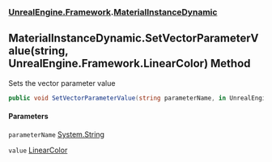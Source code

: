 ### [UnrealEngine.Framework](./UnrealEngine-Framework.md 'UnrealEngine.Framework').[MaterialInstanceDynamic](./UnrealEngine-Framework-MaterialInstanceDynamic.md 'UnrealEngine.Framework.MaterialInstanceDynamic')
## MaterialInstanceDynamic.SetVectorParameterValue(string, UnrealEngine.Framework.LinearColor) Method
Sets the vector parameter value  
```csharp
public void SetVectorParameterValue(string parameterName, in UnrealEngine.Framework.LinearColor value);
```
#### Parameters
<a name='UnrealEngine-Framework-MaterialInstanceDynamic-SetVectorParameterValue(string_UnrealEngine-Framework-LinearColor)-parameterName'></a>
`parameterName` [System.String](https://docs.microsoft.com/en-us/dotnet/api/System.String 'System.String')  
  
<a name='UnrealEngine-Framework-MaterialInstanceDynamic-SetVectorParameterValue(string_UnrealEngine-Framework-LinearColor)-value'></a>
`value` [LinearColor](./UnrealEngine-Framework-LinearColor.md 'UnrealEngine.Framework.LinearColor')  
  
